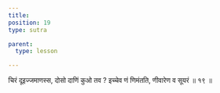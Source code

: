 ```yaml
---
title: 
position: 19
type: sutra

parent:
  type: lesson

---
```


चिरं दूइज्जमाणस्स, दोसो दाणिं कुओ तव ? 
इच्चेव णं णिमंतति, णीवारेण व सूयरं ॥ १९ ॥